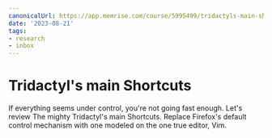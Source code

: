 ```yaml
---
canonicalUrl: https://app.memrise.com/course/5995499/tridactyls-main-shortcuts/
date: '2023-08-21'
tags:
- research
- inbox
---
```


# Tridactyl's main Shortcuts

If everything seems under control, you're not going fast enough.
Let's review The mighty Tridactyl's main Shortcuts.
Replace Firefox's default control mechanism with one modeled on the one true editor, Vim.